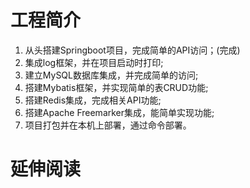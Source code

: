 # 工程简介

1. 从头搭建Springboot项目，完成简单的API访问；(完成)
2. 集成log框架，并在项目启动时打印;
3. 建立MySQL数据库集成，并完成简单的访问;
4. 搭建Mybatis框架，并实现简单的表CRUD功能;
5. 搭建Redis集成，完成相关API功能;
6. 搭建Apache Freemarker集成，能简单实现功能;
7. 项目打包并在本机上部署，通过命令部署。

# 延伸阅读

